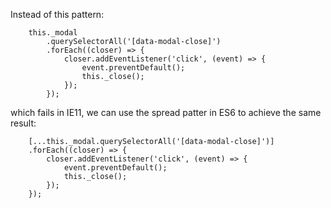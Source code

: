 Instead of this pattern:

```
    this._modal
        .querySelectorAll('[data-modal-close]')
        .forEach((closer) => {
            closer.addEventListener('click', (event) => {
                event.preventDefault();
                this._close();
            });
        });
```

which fails in IE11, we can use the spread patter in ES6 to achieve the same result:

```
    [...this._modal.querySelectorAll('[data-modal-close]')]
    .forEach((closer) => {
        closer.addEventListener('click', (event) => {
            event.preventDefault();
            this._close();
        });
    });
```

